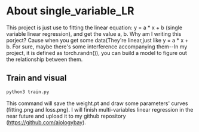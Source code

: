 # About single_variable_LR
This project is just use to fitting the linear equation: y = a * x + b (single variable linear regression), and get the value a, b.
Why am I writing this porject?
Cause when you get some data(They're linear,just like y = a * x + b. For sure, maybe there's some interference accompanying them--In my project, it is defined as torch.randn()), you can build a model to figure out the relationship between them.

## Train and visual
```bash
python3 train.py
```
This command will save the weight.pt and draw some parameters' curves (fitting.png and loss.png).
I will finish multi-variables linear regression in the near future and upload it to my github repository (https://github.com/aiologybay).